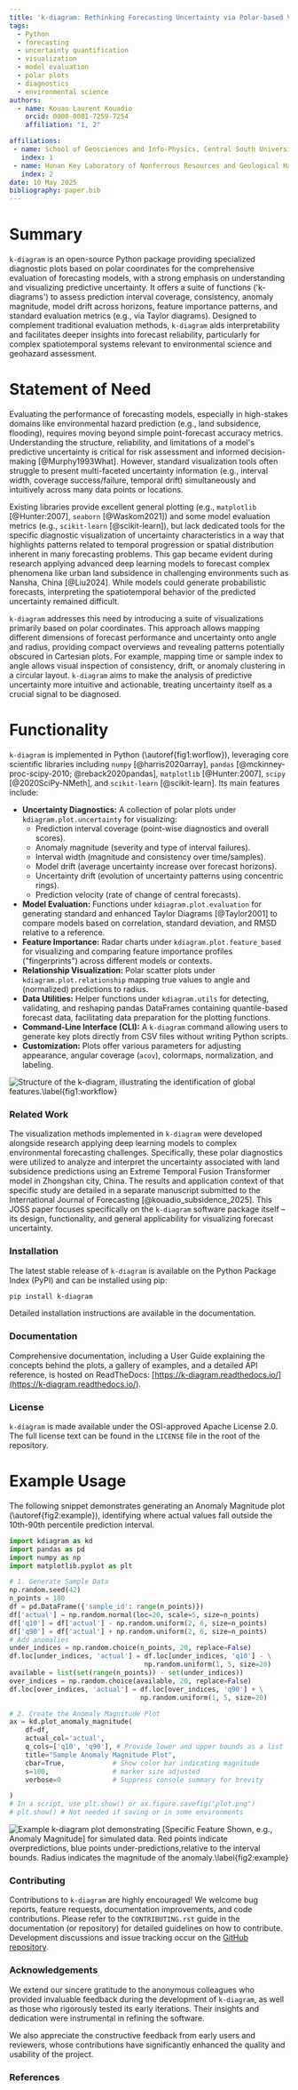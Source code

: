 ```yaml
---
title: 'k-diagram: Rethinking Forecasting Uncertainty via Polar-based Visualization'
tags:
  - Python
  - forecasting
  - uncertainty quantification
  - visualization
  - model evaluation
  - polar plots
  - diagnostics
  - environmental science
authors:
  - name: Kouao Laurent Kouadio
    orcid: 0000-0001-7259-7254 
    affiliation: "1, 2" 

affiliations:
 - name: School of Geosciences and Info-Physics, Central South University, Changsha, Hunan, 410083, China
   index: 1
 - name: Hunan Key Laboratory of Nonferrous Resources and Geological Hazards Exploration, Changsha, Hunan, 410083, China
   index: 2
date: 10 May 2025 
bibliography: paper.bib
---
```


# Summary

`k-diagram` is an open-source Python package providing specialized
diagnostic plots based on polar coordinates for the comprehensive
evaluation of forecasting models, with a strong emphasis on understanding
and visualizing predictive uncertainty. It offers a suite of functions
('k-diagrams') to assess prediction interval coverage, consistency,
anomaly magnitude, model drift across horizons, feature importance
patterns, and standard evaluation metrics (e.g., via Taylor diagrams).
Designed to complement traditional evaluation methods, `k-diagram` aids
interpretability and facilitates deeper insights into forecast
reliability, particularly for complex spatiotemporal systems relevant
to environmental science and geohazard assessment.

# Statement of Need

Evaluating the performance of forecasting models, especially in high-stakes
domains like environmental hazard prediction (e.g., land subsidence,
flooding), requires moving beyond simple point-forecast accuracy metrics.
Understanding the structure, reliability, and limitations of a model's
predictive uncertainty is critical for risk assessment and informed
decision-making [@Murphy1993What]. However, standard visualization tools
often struggle to present multi-faceted uncertainty information
(e.g., interval width, coverage success/failure, temporal drift)
simultaneously and intuitively across many data points or locations.

Existing libraries provide excellent general plotting (e.g., `matplotlib`
[@Hunter:2007], `seaborn` [@Waskom2021]) and some model evaluation metrics
(e.g., `scikit-learn` [@scikit-learn]), but lack dedicated tools for the
specific diagnostic visualization of uncertainty characteristics in a way
that highlights patterns related to temporal progression or spatial
distribution inherent in many forecasting problems. This gap became evident
during research applying advanced deep learning models to forecast complex
phenomena like urban land subsidence in challenging environments such as
Nansha, China [@Liu2024]. While models could generate
probabilistic forecasts, interpreting the spatiotemporal behavior of the
predicted uncertainty remained difficult.

`k-diagram` addresses this need by introducing a suite of visualizations
primarily based on polar coordinates. This approach allows mapping different
dimensions of forecast performance and uncertainty onto angle and radius,
providing compact overviews and revealing patterns potentially obscured in
Cartesian plots. For example, mapping time or sample index to angle allows
visual inspection of consistency, drift, or anomaly clustering in a circular
layout. `k-diagram` aims to make the analysis of predictive uncertainty
more intuitive and actionable, treating uncertainty itself as a crucial signal
to be diagnosed.

# Functionality

`k-diagram` is implemented in Python (\autoref{fig1:worflow}), leveraging core scientific libraries
including `numpy` [@harris2020array], `pandas` [@mckinney-proc-scipy-2010;
@reback2020pandas], `matplotlib` [@Hunter:2007], `scipy` [@2020SciPy-NMeth],
and `scikit-learn` [@scikit-learn]. Its main features include:

* **Uncertainty Diagnostics:** A collection of polar plots under
    `kdiagram.plot.uncertainty` for visualizing:
    * Prediction interval coverage (point-wise diagnostics and overall scores).
    * Anomaly magnitude (severity and type of interval failures).
    * Interval width (magnitude and consistency over time/samples).
    * Model drift (average uncertainty increase over forecast horizons).
    * Uncertainty drift (evolution of uncertainty patterns using concentric rings).
    * Prediction velocity (rate of change of central forecasts).
* **Model Evaluation:** Functions under `kdiagram.plot.evaluation` for
    generating standard and enhanced Taylor Diagrams [@Taylor2001] to compare
    models based on correlation, standard deviation, and RMSD relative to a
    reference.
* **Feature Importance:** Radar charts under `kdiagram.plot.feature_based`
    for visualizing and comparing feature importance profiles ("fingerprints")
    across different models or contexts.
* **Relationship Visualization:** Polar scatter plots under
    `kdiagram.plot.relationship` mapping true values to angle and
    (normalized) predictions to radius.
* **Data Utilities:** Helper functions under `kdiagram.utils` for detecting,
    validating, and reshaping pandas DataFrames containing quantile-based
    forecast data, facilitating data preparation for the plotting functions.
* **Command-Line Interface (CLI):** A `k-diagram` command allowing users
    to generate key plots directly from CSV files without writing Python scripts.
* **Customization:** Plots offer various parameters for adjusting appearance,
    angular coverage (`acov`), colormaps, normalization, and labeling.

![Structure of the k-diagram, illustrating the identification of global features.\label{fig1:workflow}](docs/source/_static/paper_fig1.png)


### Related Work

The visualization methods implemented in `k-diagram` were developed alongside 
research applying deep learning models to complex environmental forecasting 
challenges. Specifically, these polar diagnostics were utilized to analyze 
and interpret the uncertainty associated with land subsidence predictions 
using an Extreme Temporal Fusion Transformer model in Zhongshan city, 
China. The results and application context of that specific study are detailed 
in a separate manuscript submitted to the International Journal of 
Forecasting [@kouadio_subsidence_2025]. This JOSS paper focuses 
specifically on the `k-diagram` software package itself – its design, 
functionality, and general applicability for visualizing forecast uncertainty. 

### Installation 

The latest stable release of `k-diagram` is available on the Python Package 
Index (PyPI) and can be installed using pip:

```bash
pip install k-diagram
````
Detailed installation instructions are available in the documentation.

### Documentation

Comprehensive documentation, including a User Guide explaining the concepts 
behind the plots, a gallery of examples, and a detailed API reference, 
is hosted on ReadTheDocs: [https://k-diagram.readthedocs.io/](https://k-diagram.readthedocs.io/).

### License

`k-diagram` is made available under the OSI-approved Apache License 2.0. The 
full license text can be found in the `LICENSE` file in the root of the repository.

# Example Usage

The following snippet demonstrates generating an Anomaly Magnitude plot (\autoref{fig2:example}),
identifying where actual values fall outside the 10th-90th percentile
prediction interval.

```python
import kdiagram as kd
import pandas as pd
import numpy as np
import matplotlib.pyplot as plt

# 1. Generate Sample Data
np.random.seed(42)
n_points = 180
df = pd.DataFrame({'sample_id': range(n_points)})
df['actual'] = np.random.normal(loc=20, scale=5, size=n_points)
df['q10'] = df['actual'] - np.random.uniform(2, 6, size=n_points)
df['q90'] = df['actual'] + np.random.uniform(2, 6, size=n_points)
# Add anomalies
under_indices = np.random.choice(n_points, 20, replace=False)
df.loc[under_indices, 'actual'] = df.loc[under_indices, 'q10'] - \
                                  np.random.uniform(1, 5, size=20)
available = list(set(range(n_points)) - set(under_indices))
over_indices = np.random.choice(available, 20, replace=False)
df.loc[over_indices, 'actual'] = df.loc[over_indices, 'q90'] + \
                                 np.random.uniform(1, 5, size=20)

# 2. Create the Anomaly Magnitude Plot
ax = kd.plot_anomaly_magnitude(
    df=df,
    actual_col='actual',
    q_cols=['q10', 'q90'], # Provide lower and upper bounds as a list
    title="Sample Anomaly Magnitude Plot",
    cbar=True,            # Show color bar indicating magnitude
    s=100,                # marker size adjusted 
    verbose=0             # Suppress console summary for brevity 

)
# In a script, use plt.show() or ax.figure.savefig("plot.png")
# plt.show() # Not needed if saving or in some environments
```
![Example k-diagram plot demonstrating [Specific Feature Shown, e.g., Anomaly Magnitude] for simulated data. Red points indicate overpredictions, blue points under-predictions,relative to the interval bounds. Radius indicates the magnitude of the anomaly.\label{fig2:example}](docs/source/images/paper_fig2.png)

### Contributing

Contributions to `k-diagram` are highly encouraged\! We welcome bug reports, 
feature requests, documentation improvements, and code contributions. 
Please refer to the `CONTRIBUTING.rst` guide in the documentation (or repository) 
for detailed guidelines on how to contribute. Development discussions and 
issue tracking occur on the [GitHub repository](https://github.com/earthai-tech/k-diagram/issues).


### Acknowledgements

We extend our sincere gratitude to the anonymous colleagues who provided 
invaluable feedback during the development of `k-diagram`, as well as those 
who rigorously tested its early iterations. Their insights and dedication 
were instrumental in refining the software.

We also appreciate the constructive feedback from early users and 
reviewers, whose contributions have significantly enhanced the quality 
and usability of the project.


### References

